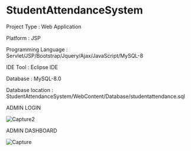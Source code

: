 # StudentAttendanceSystem

Project Type : Web Application

Platform : JSP

Programming Language : Servlet/JSP/Bootstrap/Jquery/Ajax/JavaScript/MySQL-8

IDE Tool : Eclipse IDE

Database : MySQL-8.0

Database location : StudentAttendanceSystem/WebContent/Database/studentattendance.sql


ADMIN LOGIN

![Capture2](https://user-images.githubusercontent.com/42516048/90332538-49f75800-dfdb-11ea-9551-14ef0afc7303.PNG)



ADMIN DASHBOARD

![Capture](https://user-images.githubusercontent.com/42516048/90332458-9b531780-dfda-11ea-9d79-1bec42080ae3.PNG)

